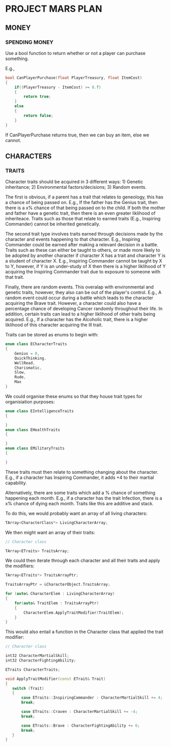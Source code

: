 # PROJECT MARS PLAN


## MONEY
### SPENDING MONEY

Use a bool function to return whether or not a player can purchase something. 

E.g., 
```C++
bool CanPlayerPurchase(float PlayerTreasury, float ItemCost)
{
    if((PlayerTreasury - ItemCost) >= 0.f)
    {
        return true;
    }
    else
    {
        return false;
    }
}
```

If CanPlayerPurchase returns true, then we can buy an item, else we cannot.


## CHARACTERS 

### TRAITS

Character traits should be acquired in 3 different ways: 1) Genetic inheritance; 
2) Environmental factors/decisions; 3) Random events.

The first is obvious, if a parent has a trait that relates to geneology, this 
has a chance of being passed on. E.g., If the father has the Genius trait, then
there is a x% chance of that being passed on to the child. If both the mother
and father have a genetic trait, then there is an even greater liklihood of 
inheriteace. Traits such as those that relate to earned traits (E.g., Inspiring
Commander) cannot be inherited genetically.

The second trait type involves traits earned through decisions made by the 
character and events happening to that character. E.g., Inspiring Commander
could be earned after making a relevant decision in a battle. Traits such
as these can either be taught to others, or made more likely to be adopted
by another character if character X has a trait and character Y is a student
of character X. E.g., Inspiring Commander cannot be taught by X to Y, however,
if Y is an under-study of X then there is a higher liklihood of Y acquiring 
the Inspiring Commander trait due to exposure to someone with that trait.

Finally, there are random events. This overalap with environmental and 
genetic traits, however, they also can be out of the player's control. 
E.g., A random event could occur during a battle which leads to the character
acquiring the Brave trait. However, a character could also have a percentage
chance of developing Cancer randomly throughout their life. In addition, 
certain traits can lead to a higher liklihood of other traits being acquired.
E.g., If a character has the Alcoholic trait, there is a higher liklihood of
this character acquiring the Ill trait.

Traits can be stored as enums to begin with:
```C++
enum class ECharacterTraits
{
    Genius = 0,
    QuickThinking,
    WellRead,
    Charismatic,
    Slow,
    Rude,
    Max
}
```

We could organise these enums so that they house trait types for organisiation purposes:
```C++
enum class EIntelligenceTraits
{

}
enum class EHealthTraits
{

}
enum class EMilitaryTraits
{

}
```

These traits must then relate to something changing about the character. E.g., if 
a character has Inspiring Commander, it adds +4 to their martial capability.

Alternatively, there are some traits which add a % chance of something happening each
month. E.g., if a character has the trait Infection, there is a x% chance of dying each
month. Traits like this are additive and stack. 

To do this, we would probably want an array of all living characters:
```C++
TArray<CharacterClass*> LivingCharacterArray;
```

We then might want an array of their traits:
```C++
// Character class

TArray<ETraits> TraitsArray;
```

 We could then iterate through each character and all their traits and apply the modifiers:
 ```C++
TArray<ETraits*> TraitsArrayPtr;

TraitsArrayPtr = &CharacterObject.TraitsArray;

 for (auto& CharacterElem : LivingCharacterArray)
 {
     for(auto& TraitElem : TraitsArrayPtr)
     {
         CharacterElem.ApplyTraitModifier(TraitElem);
     }
 }
 ```

 This would also entail a function in the Character class that applied the trait modifier:
 ```C++
 // Character class

int32 CharacterMartialSkill;
int32 CharacterFightingAbility;

ETraits CharacterTraits;

void ApplyTraitModifier(const ETrait& Trait)
{
    switch (Trait)
    {
        case ETraits::InspiringCommander : CharacterMartialSkill += 4;
        break;

        case ETraits::Craven : CharacterMartialSkill += -4;
        break;

        case ETraits::Brave : CharacterFightingAbility += 6;
        break;
    }   
}
 ```
